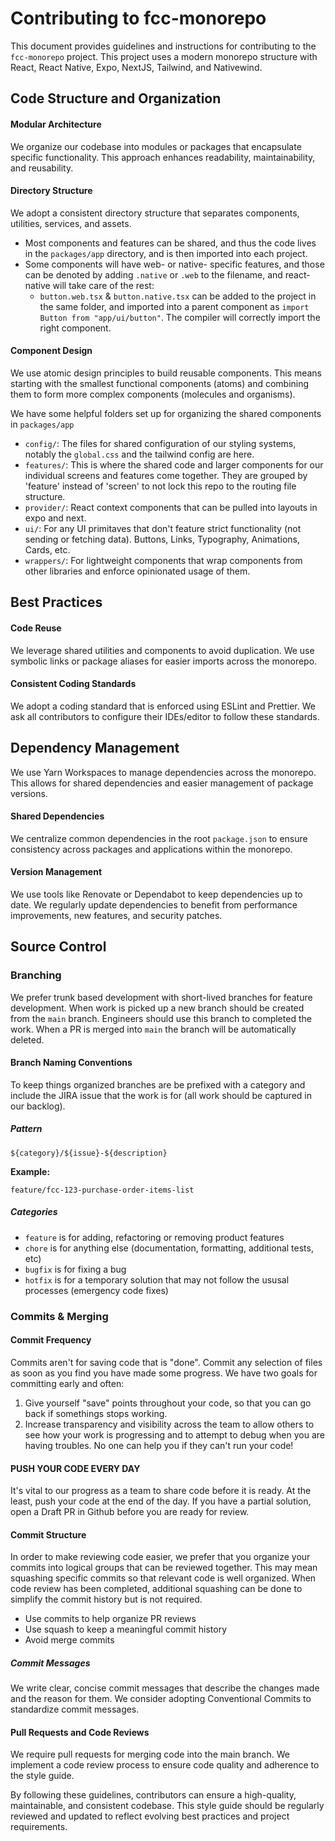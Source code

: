 # Contributing to fcc-monorepo

This document provides guidelines and instructions for contributing to the `fcc-monorepo` project. This project uses a modern monorepo structure with React, React Native, Expo, NextJS, Tailwind, and Nativewind.

## Code Structure and Organization

#### Modular Architecture

We organize our codebase into modules or packages that encapsulate specific functionality. This approach enhances readability, maintainability, and reusability.

#### Directory Structure

We adopt a consistent directory structure that separates components, utilities, services, and assets.

- Most components and features can be shared, and thus the code lives in the `packages/app` directory, and is then imported into each project.
- Some components will have web- or native- specific features, and those can be denoted by adding `.native` or `.web` to the filename, and react-native will take care of the rest:
  - `button.web.tsx` & `button.native.tsx` can be added to the project in the same folder, and imported into a parent component as `import Button from "app/ui/button"`. The compiler will correctly import the right component.

#### Component Design

We use atomic design principles to build reusable components. This means starting with the smallest functional components (atoms) and combining them to form more complex components (molecules and organisms).

We have some helpful folders set up for organizing the shared components in `packages/app`

- `config/`: The files for shared configuration of our styling systems, notably the `global.css` and the tailwind config are here.
- `features/`: This is where the shared code and larger components for our individual screens and features come together. They are grouped by 'feature' instead of 'screen' to not lock this repo to the routing file structure.
- `provider/`: React context components that can be pulled into layouts in expo and next.
- `ui/`: For any UI primitaves that don't feature strict functionality (not sending or fetching data). Buttons, Links, Typography, Animations, Cards, etc.
- `wrappers/`: For lightweight components that wrap components from other libraries and enforce opinionated usage of them.

## Best Practices

#### Code Reuse

We leverage shared utilities and components to avoid duplication. We use symbolic links or package aliases for easier imports across the monorepo.

#### Consistent Coding Standards

We adopt a coding standard that is enforced using ESLint and Prettier. We ask all contributors to configure their IDEs/editor to follow these standards.

## Dependency Management

We use Yarn Workspaces to manage dependencies across the monorepo. This allows for shared dependencies and easier management of package versions.

#### Shared Dependencies

We centralize common dependencies in the root `package.json` to ensure consistency across packages and applications within the monorepo.

#### Version Management

We use tools like Renovate or Dependabot to keep dependencies up to date. We regularly update dependencies to benefit from performance improvements, new features, and security patches.

## Source Control

### Branching

We prefer trunk based development with short-lived branches for feature development. When work is picked up a new branch should be created from the `main` branch. Engineers should use this branch to completed the work. When a PR is merged into `main` the branch will be automatically deleted.

#### Branch Naming Conventions

To keep things organized branches are be prefixed with a category and include the JIRA issue that the work is for (all work should be captured in our backlog).

##### Pattern

`${category}/${issue}-${description}`

**Example:**

`feature/fcc-123-purchase-order-items-list`

##### Categories

- `feature` is for adding, refactoring or removing product features
- `chore` is for anything else (documentation, formatting, additional tests, etc)
- `bugfix` is for fixing a bug
- `hotfix` is for a temporary solution that may not follow the ususal processes (emergency code fixes)

### Commits & Merging

#### Commit Frequency

Commits aren't for saving code that is "done". Commit any selection of files as soon as you find you have made some progress. We have two goals for committing early and often:

1. Give yourself "save" points throughout your code, so that you can go back if somethings stops working.
2. Increase transparency and visibility across the team to allow others to see how your work is progressing and to attempt to debug when you are having troubles. No one can help you if they can't run your code!

#### PUSH YOUR CODE EVERY DAY

It's vital to our progress as a team to share code before it is ready. At the least, push your code at the end of the day. If you have a partial solution, open a Draft PR in Github before you are ready for review.

#### Commit Structure

In order to make reviewing code easier, we prefer that you organize your commits into logical groups that can be reviewed together. This may mean squashing specific commits so that relevant code is well organized. When code review has been completed, additional squashing can be done to simplify the commit history but is not required.

- Use commits to help organize PR reviews
- Use squash to keep a meaningful commit history
- Avoid merge commits

##### Commit Messages

We write clear, concise commit messages that describe the changes made and the reason for them. We consider adopting Conventional Commits to standardize commit messages.

#### Pull Requests and Code Reviews

We require pull requests for merging code into the main branch. We implement a code review process to ensure code quality and adherence to the style guide.

By following these guidelines, contributors can ensure a high-quality, maintainable, and consistent codebase. This style guide should be regularly reviewed and updated to reflect evolving best practices and project requirements.
